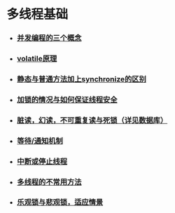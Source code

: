 # 多线程基础

* ### [并发编程的三个概念](/多线程基础/并发编程的三个概念.md)
* ### [volatile原理](/多线程基础/volatile原理.md)
* ### [静态与普通方法加上synchronize的区别](/多线程基础/静态与普通方法加上synchronize的区别.md)
* ### [加锁的情况与如何保证线程安全](/多线程基础/加锁的情况与如何保证线程安全.md)
* ### [脏读，幻读，不可重复读与死锁（详见数据库）](/多线程基础/脏读与幻读.md)
* ### [等待/通知机制](/多线程基础/等待与通知机制)
* ### [中断或停止线程](/多线程基础/中断或停止线程.md)
* ### [多线程的不常用方法](/多线程基础/多线程的其他不常用方法.md)
* ### [乐观锁与悲观锁，适应情景](/多线程基础/乐观锁与悲观锁，适应情景.md)

  ### 



